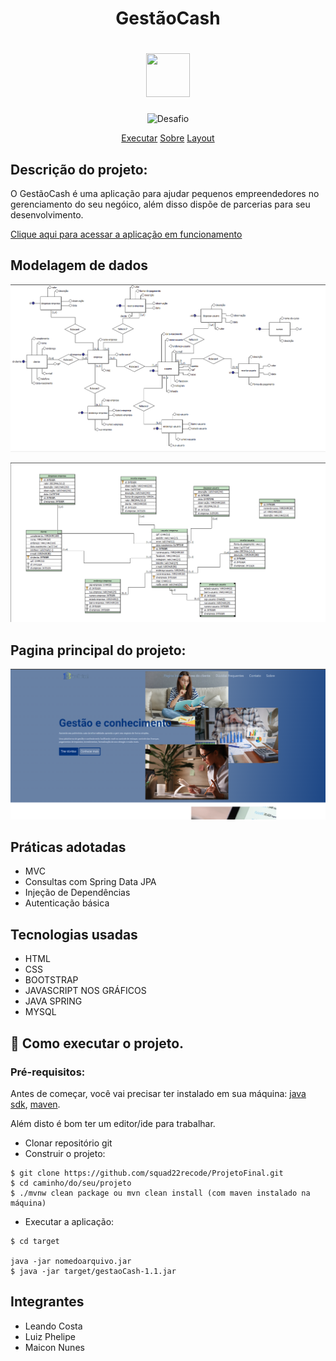 <h1 align="center"> GestãoCash </H1>

<h1 align="center">
        <img src="https://raw.githubusercontent.com/squad22recode/gestaocash_imagens/blob/main/images/logo.png" width="70px" height="70px" />
</h1>


<p align="center">
 <img src="https://img.shields.io/static/v1?label=Tipo&message=Desafio&color=8257E5&labelColor=000000" alt="Desafio" />
</p>

<p align="center">
 <a href="#-about">Executar</a> 
 <a href="#-Features">Sobre</a> 
 <a href="#-layout">Layout</a> 
</p>

## Descrição do projeto:

O GestãoCash é uma aplicação para ajudar pequenos empreendedores no gerenciamento do seu negóico, além disso dispõe de parcerias para seu desenvolvimento.

[Clique aqui para acessar a aplicação em funcionamento](https://projeto-final-ochre.vercel.app/)

## Modelagem de dados

![Modelo conceitual](https://raw.githubusercontent.com/squad22recode/gestaocash_imagens/main/images/conceitual.png)

![Modelo Lógico](https://raw.githubusercontent.com/squad22recode/gestaocash_imagens/main/images/logico.png)

## Pagina principal do projeto:

![Home ](https://raw.githubusercontent.com/squad22recode/gestaocash_imagens/main/images/home.png)


## Práticas adotadas

- MVC
- Consultas com Spring Data JPA
- Injeção de Dependências
- Autenticação básica

## Tecnologias usadas

-   HTML
-   CSS
-   BOOTSTRAP
-   JAVASCRIPT NOS GRÁFICOS
-   JAVA SPRING
-   MYSQL

## 🚀 Como executar o projeto.

### Pré-requisitos:

Antes de começar, você vai precisar ter instalado em sua máquina: [java sdk](), [maven](). 

Além disto é bom ter um editor/ide para trabalhar.

- Clonar repositório git
- Construir o projeto:
  
```
$ git clone https://github.com/squad22recode/ProjetoFinal.git
$ cd caminho/do/seu/projeto
$ ./mvnw clean package ou mvn clean install (com maven instalado na máquina)

```
- Executar a aplicação:
  
```
$ cd target

java -jar nomedoarquivo.jar
$ java -jar target/gestaoCash-1.1.jar
```

## Integrantes

-   Leando Costa
-   Luiz Phelipe
-   Maicon Nunes
